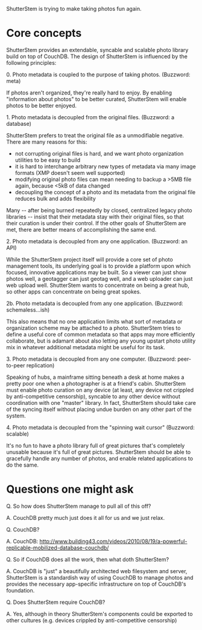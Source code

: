 ShutterStem is trying to make taking photos fun again.

# Core concepts #

ShutterStem provides an extendable, syncable and scalable photo library build on top of CouchDB. The design of ShutterStem is influenced by the following principles:

0\. Photo metadata is coupled to the purpose of taking photos.
(Buzzword: meta)

If photos aren't organized, they're really hard to enjoy. By enabling "information about photos" to be better curated,
ShutterStem will enable photos to be better enjoyed.


1\. Photo metadata is decoupled from the original files.
(Buzzword: a database)

ShutterStem prefers to treat the original file as a unmodifiable negative. There are many reasons for this:
- not corrupting original files is hard, and we want photo organization utilities to be easy to build
- it is hard to interchange arbitrary new types of metadata via many image formats (XMP doesn't seem well supported)
- modifying original photo files can mean needing to backup a >5MB file again, because <5kB of data changed
- decoupling the concept of a photo and its metadata from the original file reduces bulk and adds flexibility

Many -- after being burned repeatedly by closed, centralized legacy photo libraries -- insist
that their metadata stay with their original files, so that their curation is under their control.
If the other goals of ShutterStem are met, there are better means of accomplishing the same end.


2\. Photo metadata is decoupled from any one application.
(Buzzword: an API)

While the ShutterStem project itself will provide a core set of photo management tools,
its underlying goal is to provide a platform upon which focused, innovative applications may be built.
So a viewer can just show photos well, a geotagger can just geotag well, and a web uploader can just web upload well.
ShutterStem wants to concentrate on being a great hub, so other apps can concentrate on being great spokes.

2b\. Photo metadata is decoupled from any one application.
(Buzzword: schemaless...ish)

This also means that no one application limits what sort of metadata or organization scheme may be attached to a photo.
ShutterStem tries to define a useful core of common metadata so that apps may more efficiently collaborate, but is adamant
about also letting any young upstart photo utility mix in whatever additional metadata might be useful for its task.


3\. Photo metadata is decoupled from any one computer.
(Buzzword: peer-to-peer replication)

Speaking of hubs, a mainframe sitting beneath a desk at home makes a pretty poor one when a photographer is at a friend's cabin.
ShutterStem must enable photo curation on any device (at least, any device not crippled by anti-competitive censorship),
syncable to any other device without coordination with one "master" library. In fact, ShutterStem should take
care of the syncing itself without placing undue burden on any other part of the system.


4\. Photo metadata is decoupled from the "spinning wait cursor"
(Buzzword: scalable)

It's no fun to have a photo library full of great pictures that's completely unusable because it's full of great pictures.
ShutterStem should be able to gracefully handle any number of photos, and enable related applications to do the same.



# Questions one might ask #

Q. So how does ShutterStem manage to pull all of this off?

A. CouchDB pretty much just does it all for us and we just relax.


Q. CouchDB?

A. CouchDB: http://www.building43.com/videos/2010/08/19/a-powerful-replicable-mobilized-database-couchdb/


Q. So if CouchDB does all the work, then what doth ShutterStem?

A. CouchDB is "just" a beautifully architected web filesystem and server, ShutterStem is a standardish way of using CouchDB to manage photos and provides the necessary app-specific infrastructure on top of CouchDB's foundation.


Q. Does ShutterStem require CouchDB?

A. Yes, although in theory ShutterStem's components could be exported to other cultures (e.g. devices crippled by anti-competitive censorship)
